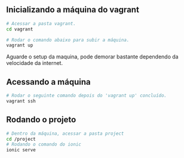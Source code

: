 ## Inicializando a máquina do vagrant

``` bash
# Acessar a pasta vagrant.
cd vagrant

# Rodar o comando abaixo para subir a máquina.
vagrant up
```

Aguarde o setup da maquina, pode demorar bastante dependendo da velocidade da internet.

## Acessando a máquina

``` bash
# Rodar o seguinte comando depois do 'vagrant up' concluído. 
vagrant ssh
```

## Rodando o projeto
``` bash
# Dentro da máquina, acessar a pasta project
cd /project
# Rodando o comando do ionic
ionic serve
```

